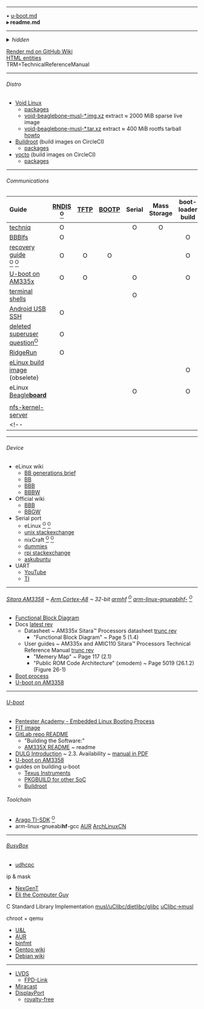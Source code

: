 <!-- readme.md -->

---

&bullet; [u-boot.md](https://github.com/Un1Gfn/beaglebone/blob/master/u-boot.md)\
**&#9656; readme.md**

---

<details><summary><i>hidden</i></summary>

Future
```
Buildroot Linux on Lattice ECP5 via yosys+prjtrellis+nextpnr

ReFirmLabs/binwalk firmware analysis tool

U-boot on x86
https://www.denx.de/wiki/U-Boot/X86

https://elinux.org/BeagleBoardAngstrom
```

misc
```
txt -> md
pacman -Qttq | grep python | sudo pacman -Rc -

Render README with tools & stylesheets from GitHub 
https://github.com/sindresorhus/generate-github-markdown-css
https://github.com/github/markup
echo "readme.md" | entr -cnp "..."

tail --follow

Libreboot
‌‌‎sop8 clip 燒錄夾 (+ch341a)

GitHub Flavored Markdown html entity whitelist
https://github.com/jch/html-pipeline/blob/master/lib/html/pipeline/sanitization_filter.rb#L67

grab telegram saved messages
```
</details>

[Render md on GitHub Wiki](https://github.com/Un1Gfn/empty/wiki/_new)  
[HTML entities](http://www.amp-what.com/)  
TRM=TechnicalReferenceManual

---

###### Distro
* [Void Linux](https://voidlinux.org/)
  * [packages](https://voidlinux.org/packages/)
  * [void-beaglebone-musl-\*.img.xz](https://a-hel-fi.m.voidlinux.org/live/current/) extract &asymp; 2000 MiB sparse live image
  * [void-beaglebone-musl-\*.tar.xz](https://a-hel-fi.m.voidlinux.org/live/current/) extract &asymp; 400 MiB rootfs tarball [howto](https://wiki.voidlinux.org/Beaglebone)
* [Buildroot](https://buildroot.org/) (build images on CircleCI)
  * [packages](https://git.busybox.net/buildroot/tree/package)
* [yocto](https://www.yoctoproject.org/) (build images on CircleCI)
  * [packages](https://layers.openembedded.org/layerindex/branch/master/recipes/)

---

###### Communications
<!-- Guide RNDIS TFTP BOOTP Serial Mass bootloader kernel userspace NFS SSH-->
|Guide|[RNDIS](https://en.wikipedia.org/wiki/RNDIS)<br>[<sup>O</sup>](https://en.wikipedia.org/wiki/Ethernet_over_USB)|[TFTP](https://en.wikipedia.org/wiki/Trivial_File_Transfer_Protocol)|[BOOTP](https://en.wikipedia.org/wiki/Bootstrap_Protocol)|Serial|Mass<br>Storage|boot-<br>loader<br>build|kernel<br>build|user-<br>space<br>build|NFS|SSH|
|:-|:-:|:-:|:-:|:-:|:-:|:-:|:-:|:-:|:-:|:-:|
|[techniq](https://github.com/techniq/wiki/wiki/Linux-USB-Gadget-API)|O|||O|O||||||
|[BBBlfs](https://github.com/ungureanuvladvictor/BBBlfs)|O|||||O|O|O|||
|[recovery guide](https://elinux.org/AM335x_recovery)<br>[<sup>O</sup>](https://www.barebox.org/) [<sup>O</sup>](https://www.pengutronix.de/en/software/barebox.html)|O|O|O|||O|||||
|[U-boot on AM335x](https://web.archive.org/web/https://processors.wiki.ti.com/index.php/AM335x_U-Boot_User's_Guide)|O|O||O||O|||O||
|[terminal shells](https://elinux.org/Beagleboard:Terminal_Shells)||||O||||||O|
|[Android USB SSH](https://stackoverflow.com/questions/44926644/control-beaglebone-black-linux-with-android-smartphone-through-usb-cable)|O|||||||||O|
|[deleted superuser question](https://superuser.com/questions/1529130/linux-tethering-ethernet-over-usb-network-device-usb0-not-exposed-after-loading)[<sup>O</sup>](https://github.com/techniq/wiki/wiki/Linux-USB-Gadget-API#network-g_ether)|O||||||||||
|[RidgeRun](https://developer.ridgerun.com/wiki/index.php/How_to_use_USB_device_networking)|O||||||||O||
|[eLinux build image](https://elinux.org/Beagleboard:BeagleBoneBlack_Rebuilding_Software_Image) (obselete)||||||O|O|O|||
|eLinux<br>[Beagle**board**](https://elinux.org/BeagleBoard_Community)||||O||O|O||||
||||||||||||
|[nfs-kernel-server](https://bootlin.com/blog/tftp-nfs-booting-beagle-bone-black-wireless-pocket-beagle)|||||||||||
<!-- |||||||||||| -->


---

###### Device
* eLinux wiki
  * [BB generations brief](https://elinux.org/BeagleBone_Community)
  * [BB](https://elinux.org/BeagleBoard_Community)
  * [BBB](https://elinux.org/Beagleboard:BeagleBoneBlack)
  * [BBBW](https://elinux.org/Beagleboard:BeagleBoneBlackWireless)
* Official wiki
  * [BBB](https://github.com/beagleboard/beaglebone-black/wiki/System-Reference-Manual)
  * [BBGW](http://wiki.seeedstudio.com/BeagleBone_Green_Wireless/#specification)
* Serial port
  * eLinux [<sup>O</sup>](https://elinux.org/Beagleboard:BeagleBone_Black_Serial) [<sup>O</sup>](https://elinux.org/Beagleboard:Terminal_Shells#Serial_Connect)
  * [unix stackexchange](https://unix.stackexchange.com/questions/22545/how-to-connect-to-a-serial-port-as-simple-as-using-ssh)
  * nixCraft [<sup>O</sup>](https://www.cyberciti.biz/faq/find-out-linux-serial-ports-with-setserial/) [<sup>O</sup>](https://www.cyberciti.biz/hardware/5-linux-unix-commands-for-connecting-to-the-serial-console/)
  * [dummies](https://www.dummies.com/computers/beaglebone/how-to-connect-the-beaglebone-black-via-serial-over-usb/)
  * [rpi stackexchange](https://raspberrypi.stackexchange.com/a/15825/71791)
  * [askubuntu](https://askubuntu.com/a/474560/634976)
* UART
  * [YouTube](https://www.youtube.com/watch?v=3y1LMNPoaJI)
  * [TI](https://web.archive.org/web/https://processors.wiki.ti.com/index.php/AM335x_U-Boot_User's_Guide#Boot_Over_UART)

---

###### [Sitara AM3358](http://www.ti.com/product/AM3358) ~ [Arm Cortex-A8](https://en.wikipedia.org/wiki/ARM_Cortex-A8) ~ 32-bit [armhf](https://wiki.debian.org/ArmHardFloatPort#Supported_devices) [<sup>O</sup>](https://wiki.debian.org/ArmEabiPort) [arm-linux-gnueabihf-](https://wiki.debian.org/ArmHardFloatPort#Rationale) [<sup>O</sup>](https://web.archive.org/web/https://processors.wiki.ti.com/index.php/AM335x_U-Boot_User's_Guide#Prerequisite)
* [Functional Block Diagram](http://www.ti.com/data-sheets/diagram.tsp?genericPartNumber=AM3358&diagramId=SPRS717K)
* Docs [latest rev](http://www.ti.com/product/AM3358/technicaldocuments)
  * Datasheet ~ AM335x Sitara™ Processors datasheet [trunc rev](http://www.ti.com/lit/gpn/am3358)
    * "Functional Block Diagram" ~ Page 5 (1.4)
  * User guides ~ AM335x and AMIC110 Sitara™ Processors Technical Reference Manual [trunc rev](http://www.ti.com/lit/pdf/spruh73)
    * "Memery Map" ~ Page 117 (2.1)
    * "Public ROM Code Architecture" (xmodem) ~ Page 5019 (26.1.2) (Figure 26-1)
* [Boot process](https://processors.wiki.ti.com/index.php/AM335x_board_bringup_tips)
* [U-boot on AM3358](https://web.archive.org/web/https://processors.wiki.ti.com/index.php/AM335x_U-Boot_User's_Guide)

---

###### [U-boot](https://www.denx.de/wiki/U-Boot)
* [Pentester Academy - Embedded Linux Booting Process](https://www.youtube.com/watch?v=DV5S_ZSdK0s)
* [FIT image](https://elinux.org/images/f/f4/Elc2013_Fernandes.pdf)
* [GitLab repo README](https://gitlab.denx.de/u-boot)
  * "Building the Software:"
  * [AM335X README](https://gitlab.denx.de/u-boot/u-boot/tree/master/board/ti/am335x) ~ readme
* [DULG Introduction](https://www.denx.de/wiki/view/DULG/Introduction) ~ 2.3. Availability ~ [manual in PDF](http://www.denx.de/wiki/publish/DULG/DULG-canyonlands.pdf)
* [U-boot on AM3358](https://web.archive.org/web/https://processors.wiki.ti.com/index.php/AM335x_U-Boot_User's_Guide)
* guides on building u-boot
  * [Texus Instruments](https://web.archive.org/web/https://processors.wiki.ti.com/index.php/AM335x_U-Boot_User's_Guide)
  * [PKGBUILD for other SoC](https://aur.archlinux.org/packages/?O=0&SeB=nd&K=u-boot&outdated=&SB=n&SO=a&PP=50&do_Search=Go)
  * [Buildroot](https://git.busybox.net/buildroot/tree/board/beaglebone/readme.txt)

###### Toolchain
* [Arago TI-SDK](http://arago-project.org/wiki/index.php/Setting_Up_Build_Environment) [<sup>O</sup>](https://web.archive.org/web/https://processors.wiki.ti.com/index.php/AM335x_U-Boot_User's_Guide#Prerequisite)
* arm-linux-gnueabi**hf**-gcc [AUR](https://aur.archlinux.org/packages/arm-linux-gnueabihf-gcc/) [ArchLinuxCN](https://github.com/archlinuxcn/repo/tree/master/archlinuxcn/arm-linux-gnueabihf-gcc)

---

###### [BusyBox](https://www.busybox.net/)
* [udhcpc](https://en.wikipedia.org/wiki/Udhcpc)


ip & mask
* [NexGenT](https://www.youtube.com/watch?v=ddM9AcreVqY&list=PLl9NdZbdtA0wK8OIgttkScKRxcMkvoev_)
* [Eli the Computer Guy](https://www.youtube.com/watch?v=EkNq4TrHP_U)

C Standard Library Implementation
[musl/uClibc/dietlibc/glibc](http://www.etalabs.net/compare_libcs.html)
[uClibc->musl](https://elinux.org/images/e/eb/Transitioning_From_uclibc_to_musl_for_Embedded_Development.pdf)

chroot + qemu
 * [U&L](https://unix.stackexchange.com/questions/41889/how-can-i-chroot-into-a-filesystem-with-a-different-architechture)
 * [AUR](https://aur.archlinux.org/packages/?O=0&K=qemu+static)
 * [binfmt](https://en.wikipedia.org/wiki/Binfmt_misc)
 * [Gentoo wiki](https://wiki.gentoo.org/wiki/Embedded_Handbook/General/Compiling_with_qemu_user_chroot)
 * [Debian wiki](https://wiki.debian.org/QemuUserEmulation)

---

* [LVDS](https://en.wikipedia.org/wiki/Low-voltage_differential_signaling)
  * [FPD-Link](https://en.wikipedia.org/wiki/FPD-Link)
* [Miracast](https://en.wikipedia.org/wiki/Miracast)
* [DisplayPort](https://en.wikipedia.org/wiki/DisplayPort)
  * [royalty-free](https://en.wikipedia.org/wiki/DisplayPort#Cost)